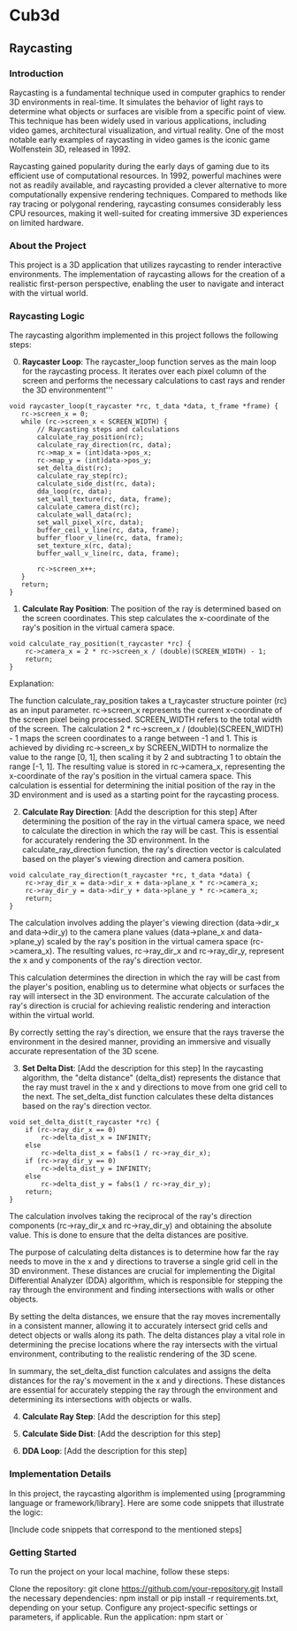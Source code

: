 # Cub3d

## Raycasting

### Introduction

Raycasting is a fundamental technique used in computer graphics to render 3D environments in real-time. It simulates the behavior of light rays to determine what objects or surfaces are visible from a specific point of view. This technique has been widely used in various applications, including video games, architectural visualization, and virtual reality. One of the most notable early examples of raycasting in video games is the iconic game Wolfenstein 3D, released in 1992.

Raycasting gained popularity during the early days of gaming due to its efficient use of computational resources. In 1992, powerful machines were not as readily available, and raycasting provided a clever alternative to more computationally expensive rendering techniques. Compared to methods like ray tracing or polygonal rendering, raycasting consumes considerably less CPU resources, making it well-suited for creating immersive 3D experiences on limited hardware.

### About the Project
This project is a 3D application that utilizes raycasting to render interactive environments. The implementation of raycasting allows for the creation of a realistic first-person perspective, enabling the user to navigate and interact with the virtual world.

### Raycasting Logic
The raycasting algorithm implemented in this project follows the following steps:

0. **Raycaster Loop**: The raycaster_loop function serves as the main loop for the raycasting process. It iterates over each pixel column of the screen and performs the necessary calculations to cast rays and render the 3D environmentent'''
 ```
 void raycaster_loop(t_raycaster *rc, t_data *data, t_frame *frame) {
    rc->screen_x = 0;
    while (rc->screen_x < SCREEN_WIDTH) {
        // Raycasting steps and calculations
        calculate_ray_position(rc);
        calculate_ray_direction(rc, data);
        rc->map_x = (int)data->pos_x;
        rc->map_y = (int)data->pos_y;
        set_delta_dist(rc);
        calculate_ray_step(rc);
        calculate_side_dist(rc, data);
        dda_loop(rc, data);
        set_wall_texture(rc, data, frame);
        calculate_camera_dist(rc);
        calculate_wall_data(rc);
        set_wall_pixel_x(rc, data);
        buffer_ceil_v_line(rc, data, frame);
        buffer_floor_v_line(rc, data, frame);
        set_texture_x(rc, data);
        buffer_wall_v_line(rc, data, frame);
        
        rc->screen_x++;
    }
    return;
}
 ```
1. **Calculate Ray Position**: The position of the ray is determined based on the screen coordinates. This step calculates the x-coordinate of the ray's position in the virtual camera space.
```
void calculate_ray_position(t_raycaster *rc) {
    rc->camera_x = 2 * rc->screen_x / (double)(SCREEN_WIDTH) - 1;
    return;
}
```
Explanation:

The function calculate_ray_position takes a t_raycaster structure pointer (rc) as an input parameter.
rc->screen_x represents the current x-coordinate of the screen pixel being processed.
SCREEN_WIDTH refers to the total width of the screen.
The calculation 2 * rc->screen_x / (double)(SCREEN_WIDTH) - 1 maps the screen coordinates to a range between -1 and 1. This is achieved by dividing rc->screen_x by SCREEN_WIDTH to normalize the value to the range [0, 1], then scaling it by 2 and subtracting 1 to obtain the range [-1, 1].
The resulting value is stored in rc->camera_x, representing the x-coordinate of the ray's position in the virtual camera space.
This calculation is essential for determining the initial position of the ray in the 3D environment and is used as a starting point for the raycasting process.

2. **Calculate Ray Direction**: [Add the description for this step]
After determining the position of the ray in the virtual camera space, we need to calculate the direction in which the ray will be cast. This is essential for accurately rendering the 3D environment. In the calculate_ray_direction function, the ray's direction vector is calculated based on the player's viewing direction and camera position.

```
void calculate_ray_direction(t_raycaster *rc, t_data *data) {
    rc->ray_dir_x = data->dir_x + data->plane_x * rc->camera_x;
    rc->ray_dir_y = data->dir_y + data->plane_y * rc->camera_x;
    return;
}
```
The calculation involves adding the player's viewing direction (data->dir_x and data->dir_y) to the camera plane values (data->plane_x and data->plane_y) scaled by the ray's position in the virtual camera space (rc->camera_x). The resulting values, rc->ray_dir_x and rc->ray_dir_y, represent the x and y components of the ray's direction vector.

This calculation determines the direction in which the ray will be cast from the player's position, enabling us to determine what objects or surfaces the ray will intersect in the 3D environment. The accurate calculation of the ray's direction is crucial for achieving realistic rendering and interaction within the virtual world.

By correctly setting the ray's direction, we ensure that the rays traverse the environment in the desired manner, providing an immersive and visually accurate representation of the 3D scene.

3. **Set Delta Dist**: [Add the description for this step]
In the raycasting algorithm, the "delta distance" (delta_dist) represents the distance that the ray must travel in the x and y directions to move from one grid cell to the next. The set_delta_dist function calculates these delta distances based on the ray's direction vector.

```
void set_delta_dist(t_raycaster *rc) {
    if (rc->ray_dir_x == 0)
        rc->delta_dist_x = INFINITY;
    else
        rc->delta_dist_x = fabs(1 / rc->ray_dir_x);
    if (rc->ray_dir_y == 0)
        rc->delta_dist_y = INFINITY;
    else
        rc->delta_dist_y = fabs(1 / rc->ray_dir_y);
    return;
}
```

The calculation involves taking the reciprocal of the ray's direction components (rc->ray_dir_x and rc->ray_dir_y) and obtaining the absolute value. This is done to ensure that the delta distances are positive.

The purpose of calculating delta distances is to determine how far the ray needs to move in the x and y directions to traverse a single grid cell in the 3D environment. These distances are crucial for implementing the Digital Differential Analyzer (DDA) algorithm, which is responsible for stepping the ray through the environment and finding intersections with walls or other objects.

By setting the delta distances, we ensure that the ray moves incrementally in a consistent manner, allowing it to accurately intersect grid cells and detect objects or walls along its path. The delta distances play a vital role in determining the precise locations where the ray intersects with the virtual environment, contributing to the realistic rendering of the 3D scene.

In summary, the set_delta_dist function calculates and assigns the delta distances for the ray's movement in the x and y directions. These distances are essential for accurately stepping the ray through the environment and determining its intersections with objects or walls.

4. **Calculate Ray Step**: [Add the description for this step]

5. **Calculate Side Dist**: [Add the description for this step]

6. **DDA Loop**: [Add the description for this step]

### Implementation Details
In this project, the raycasting algorithm is implemented using [programming language or framework/library]. Here are some code snippets that illustrate the logic:

[Include code snippets that correspond to the mentioned steps]

### Getting Started
To run the project on your local machine, follow these steps:

Clone the repository: git clone https://github.com/your-repository.git
Install the necessary dependencies: npm install or pip install -r requirements.txt, depending on your setup.
Configure any project-specific settings or parameters, if applicable.
Run the application: npm start or `
